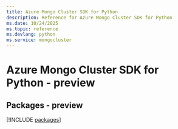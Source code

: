 ```yaml
---
title: Azure Mongo Cluster SDK for Python
description: Reference for Azure Mongo Cluster SDK for Python
ms.date: 10/24/2025
ms.topic: reference
ms.devlang: python
ms.service: mongocluster
---
```

# Azure Mongo Cluster SDK for Python - preview
## Packages - preview
[!INCLUDE [packages](mongo-cluster-index.md)]